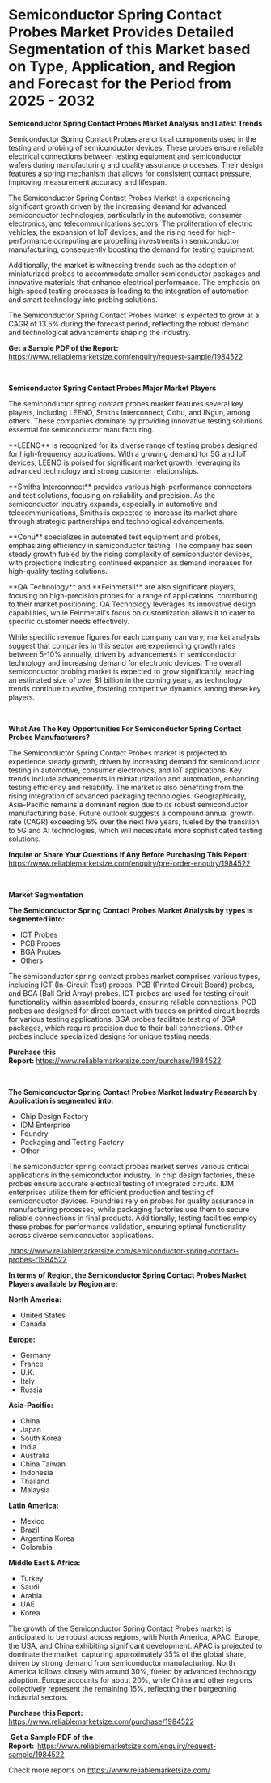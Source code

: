 <p><h1>Semiconductor Spring Contact Probes Market Provides Detailed Segmentation of this Market based on Type, Application, and Region and Forecast for the Period from 2025 - 2032</h1></p><p><strong>Semiconductor Spring Contact Probes Market Analysis and Latest Trends</strong></p>
<p><p>Semiconductor Spring Contact Probes are critical components used in the testing and probing of semiconductor devices. These probes ensure reliable electrical connections between testing equipment and semiconductor wafers during manufacturing and quality assurance processes. Their design features a spring mechanism that allows for consistent contact pressure, improving measurement accuracy and lifespan.</p><p>The Semiconductor Spring Contact Probes Market is experiencing significant growth driven by the increasing demand for advanced semiconductor technologies, particularly in the automotive, consumer electronics, and telecommunications sectors. The proliferation of electric vehicles, the expansion of IoT devices, and the rising need for high-performance computing are propelling investments in semiconductor manufacturing, consequently boosting the demand for testing equipment.</p><p>Additionally, the market is witnessing trends such as the adoption of miniaturized probes to accommodate smaller semiconductor packages and innovative materials that enhance electrical performance. The emphasis on high-speed testing processes is leading to the integration of automation and smart technology into probing solutions.</p><p>The Semiconductor Spring Contact Probes Market is expected to grow at a CAGR of 13.5% during the forecast period, reflecting the robust demand and technological advancements shaping the industry.</p></p>
<p><strong>Get a Sample PDF of the Report:&nbsp;</strong> <a href="https://www.reliablemarketsize.com/enquiry/request-sample/1984522?utm_campaign=2289&utm_medium=2&utm_source=Github&utm_content=ia&utm_term=13022025&utm_id=semiconductor-spring-contact-probes">https://www.reliablemarketsize.com/enquiry/request-sample/1984522</a></p>
<p>&nbsp;</p>
<p><strong>Semiconductor Spring Contact Probes Major Market Players</strong></p>
<p><p>The semiconductor spring contact probes market features several key players, including LEENO, Smiths Interconnect, Cohu, and INgun, among others. These companies dominate by providing innovative testing solutions essential for semiconductor manufacturing.</p><p>**LEENO** is recognized for its diverse range of testing probes designed for high-frequency applications. With a growing demand for 5G and IoT devices, LEENO is poised for significant market growth, leveraging its advanced technology and strong customer relationships.</p><p>**Smiths Interconnect** provides various high-performance connectors and test solutions, focusing on reliability and precision. As the semiconductor industry expands, especially in automotive and telecommunications, Smiths is expected to increase its market share through strategic partnerships and technological advancements.</p><p>**Cohu** specializes in automated test equipment and probes, emphasizing efficiency in semiconductor testing. The company has seen steady growth fueled by the rising complexity of semiconductor devices, with projections indicating continued expansion as demand increases for high-quality testing solutions.</p><p>**QA Technology** and **Feinmetall** are also significant players, focusing on high-precision probes for a range of applications, contributing to their market positioning. QA Technology leverages its innovative design capabilities, while Feinmetall's focus on customization allows it to cater to specific customer needs effectively.</p><p>While specific revenue figures for each company can vary, market analysts suggest that companies in this sector are experiencing growth rates between 5-10% annually, driven by advancements in semiconductor technology and increasing demand for electronic devices. The overall semiconductor probing market is expected to grow significantly, reaching an estimated size of over $1 billion in the coming years, as technology trends continue to evolve, fostering competitive dynamics among these key players.</p></p>
<p>&nbsp;</p>
<p><strong>What Are The Key Opportunities For Semiconductor Spring Contact Probes Manufacturers?</strong></p>
<p><p>The Semiconductor Spring Contact Probes market is projected to experience steady growth, driven by increasing demand for semiconductor testing in automotive, consumer electronics, and IoT applications. Key trends include advancements in miniaturization and automation, enhancing testing efficiency and reliability. The market is also benefiting from the rising integration of advanced packaging technologies. Geographically, Asia-Pacific remains a dominant region due to its robust semiconductor manufacturing base. Future outlook suggests a compound annual growth rate (CAGR) exceeding 5% over the next five years, fueled by the transition to 5G and AI technologies, which will necessitate more sophisticated testing solutions.</p></p>
<p><strong>Inquire or Share Your Questions If Any Before Purchasing This Report:</strong> <a href="https://www.reliablemarketsize.com/enquiry/pre-order-enquiry/1984522?utm_campaign=2289&utm_medium=2&utm_source=Github&utm_content=ia&utm_term=13022025&utm_id=semiconductor-spring-contact-probes">https://www.reliablemarketsize.com/enquiry/pre-order-enquiry/1984522</a></p>
<p>&nbsp;</p>
<p><strong>Market Segmentation</strong></p>
<p><strong>The Semiconductor Spring Contact Probes Market Analysis by types is segmented into:</strong></p>
<p><ul><li>ICT Probes</li><li>PCB Probes</li><li>BGA Probes</li><li>Others</li></ul></p>
<p><p>The semiconductor spring contact probes market comprises various types, including ICT (In-Circuit Test) probes, PCB (Printed Circuit Board) probes, and BGA (Ball Grid Array) probes. ICT probes are used for testing circuit functionality within assembled boards, ensuring reliable connections. PCB probes are designed for direct contact with traces on printed circuit boards for various testing applications. BGA probes facilitate testing of BGA packages, which require precision due to their ball connections. Other probes include specialized designs for unique testing needs.</p></p>
<p><strong>Purchase this Report:&nbsp;</strong><a href="https://www.reliablemarketsize.com/purchase/1984522?utm_campaign=2289&utm_medium=2&utm_source=Github&utm_content=ia&utm_term=13022025&utm_id=semiconductor-spring-contact-probes">https://www.reliablemarketsize.com/purchase/1984522</a></p>
<p>&nbsp;</p>
<p><strong>The Semiconductor Spring Contact Probes Market Industry Research by Application is segmented into:</strong></p>
<p><ul><li>Chip Design Factory</li><li>IDM Enterprise</li><li>Foundry</li><li>Packaging and Testing Factory</li><li>Other</li></ul></p>
<p><p>The semiconductor spring contact probes market serves various critical applications in the semiconductor industry. In chip design factories, these probes ensure accurate electrical testing of integrated circuits. IDM enterprises utilize them for efficient production and testing of semiconductor devices. Foundries rely on probes for quality assurance in manufacturing processes, while packaging factories use them to secure reliable connections in final products. Additionally, testing facilities employ these probes for performance validation, ensuring optimal functionality across diverse semiconductor applications.</p></p>
<p><a href="https://www.reliablemarketsize.com/semiconductor-spring-contact-probes-r1984522?utm_campaign=2289&utm_medium=2&utm_source=Github&utm_content=ia&utm_term=13022025&utm_id=semiconductor-spring-contact-probes">&nbsp;https://www.reliablemarketsize.com/semiconductor-spring-contact-probes-r1984522</a></p>
<p><strong>In terms of Region, the Semiconductor Spring Contact Probes Market Players available by Region are:</strong></p>
<p>
    <p> <strong> North America: </strong>
        <ul>
            <li>United States</li>
            <li>Canada</li>
        </ul>
        </p> 
    <p> <strong> Europe: </strong>
        <ul>
            <li>Germany</li>
            <li>France</li>
            <li>U.K.</li>
            <li>Italy</li>
            <li>Russia</li>
        </ul>
        </p> 
    <p> <strong> Asia-Pacific: </strong>
        <ul>
            <li>China</li>
            <li>Japan</li>
            <li>South Korea</li>
            <li>India</li>
            <li>Australia</li>
            <li>China Taiwan</li>
            <li>Indonesia</li>
            <li>Thailand</li>
            <li>Malaysia</li>
        </ul>
        </p> 
    <p> <strong> Latin America: </strong>
        <ul>
            <li>Mexico</li>
            <li>Brazil</li>
            <li>Argentina Korea</li>
            <li>Colombia</li>
        </ul>
        </p> 
    <p> <strong> Middle East & Africa: </strong>
        <ul>
            <li>Turkey</li>
            <li>Saudi</li>
            <li>Arabia</li>
            <li>UAE</li>
            <li>Korea</li>
        </ul>
    </p>
    </p>
<p><p>The growth of the Semiconductor Spring Contact Probes market is anticipated to be robust across regions, with North America, APAC, Europe, the USA, and China exhibiting significant development. APAC is projected to dominate the market, capturing approximately 35% of the global share, driven by strong demand from semiconductor manufacturing. North America follows closely with around 30%, fueled by advanced technology adoption. Europe accounts for about 20%, while China and other regions collectively represent the remaining 15%, reflecting their burgeoning industrial sectors.</p></p>
<p><strong>Purchase this Report: </strong><a href="https://www.reliablemarketsize.com/purchase/1984522?utm_campaign=2289&utm_medium=2&utm_source=Github&utm_content=ia&utm_term=13022025&utm_id=semiconductor-spring-contact-probes">https://www.reliablemarketsize.com/purchase/1984522</a></p>
<p>&nbsp;<strong>Get a Sample PDF of the Report:&nbsp;&nbsp;</strong><a href="https://www.reliablemarketsize.com/enquiry/request-sample/1984522?utm_campaign=2289&utm_medium=2&utm_source=Github&utm_content=ia&utm_term=13022025&utm_id=semiconductor-spring-contact-probes">https://www.reliablemarketsize.com/enquiry/request-sample/1984522</a></p>
<p><strong></strong></p>
<p>Check more reports on <a href="https://www.reliablemarketsize.com/?utm_campaign=2289&utm_medium=2&utm_source=Github&utm_content=ia&utm_term=13022025&utm_id=semiconductor-spring-contact-probes">https://www.reliablemarketsize.com/</a></p>